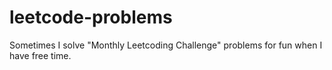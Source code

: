 # leetcode-problems

Sometimes I solve "Monthly Leetcoding Challenge" problems for fun when I have free time. 

